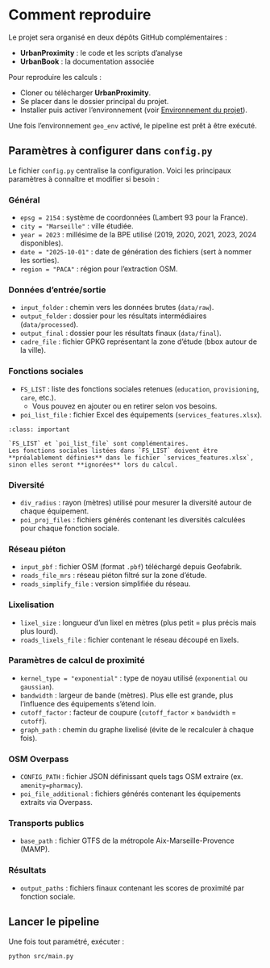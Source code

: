 ﻿# **Comment reproduire**

Le projet sera organisé en deux dépôts GitHub complémentaires :  
- **UrbanProximity** : le code et les scripts d’analyse  
- **UrbanBook** : la documentation associée  

Pour reproduire les calculs :  
- Cloner ou télécharger **UrbanProximity**.  
- Se placer dans le dossier principal du projet.  
- Installer puis activer l’environnement (voir [Environnement du projet](environnement.md)).

Une fois l’environnement `geo_env` activé, le pipeline est prêt à être exécuté.

## **Paramètres à configurer dans** `config.py`

Le fichier `config.py` centralise la configuration. Voici les principaux paramètres à connaître et modifier si besoin :

### **Général**
- `epsg = 2154` : système de coordonnées (Lambert 93 pour la France).  
- `city = "Marseille"` : ville étudiée.  
- `year = 2023` : millésime de la BPE utilisé (2019, 2020, 2021, 2023, 2024 disponibles).  
- `date = "2025-10-01"` : date de génération des fichiers (sert à nommer les sorties).  
- `region = "PACA"` : région pour l’extraction OSM.  

### **Données d’entrée/sortie**
- `input_folder` : chemin vers les données brutes (`data/raw`).  
- `output_folder` : dossier pour les résultats intermédiaires (`data/processed`).  
- `output_final` : dossier pour les résultats finaux (`data/final`).  
- `cadre_file` : fichier GPKG représentant la zone d’étude (bbox autour de la ville).  

### **Fonctions sociales**

- `FS_LIST` : liste des fonctions sociales retenues (`education`, `provisioning`, `care`, etc.).  
  - Vous pouvez en ajouter ou en retirer selon vos besoins.  
- `poi_list_file` : fichier Excel des équipements (`services_features.xlsx`).  

```{admonition} Remarque
:class: important

`FS_LIST` et `poi_list_file` sont complémentaires.  
Les fonctions sociales listées dans `FS_LIST` doivent être **préalablement définies** dans le fichier `services_features.xlsx`, sinon elles seront **ignorées** lors du calcul.
```

### **Diversité**
- `div_radius` : rayon (mètres) utilisé pour mesurer la diversité autour de chaque équipement.  
- `poi_proj_files` : fichiers générés contenant les diversités calculées pour chaque fonction sociale.  

### **Réseau piéton**
- `input_pbf` : fichier OSM (format `.pbf`) téléchargé depuis Geofabrik.  
- `roads_file_mrs` : réseau piéton filtré sur la zone d’étude.  
- `roads_simplify_file` : version simplifiée du réseau.  

### **Lixelisation**
- `lixel_size` : longueur d’un lixel en mètres (plus petit = plus précis mais plus lourd).  
- `roads_lixels_file` : fichier contenant le réseau découpé en lixels.  

### **Paramètres de calcul de proximité**
- `kernel_type = "exponential"` : type de noyau utilisé (`exponential` ou `gaussian`).  
- `bandwidth` : largeur de bande (mètres). Plus elle est grande, plus l’influence des équipements s’étend loin.  
- `cutoff_factor` : facteur de coupure (`cutoff_factor` × `bandwidth`  = `cutoff`).  
- `graph_path` : chemin du graphe lixelisé (évite de le recalculer à chaque fois).  

### **OSM Overpass**
- `CONFIG_PATH` : fichier JSON définissant quels tags OSM extraire (ex. `amenity=pharmacy`).  
- `poi_file_additional` : fichiers générés contenant les équipements extraits via Overpass.  

### **Transports publics**
- `base_path` : fichier GTFS de la métropole Aix-Marseille-Provence (MAMP).  

### **Résultats**
- `output_paths` : fichiers finaux contenant les scores de proximité par fonction sociale.  



## **Lancer le pipeline**

Une fois tout paramétré, exécuter :  

```bash
python src/main.py
```

